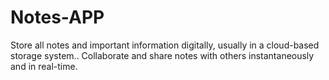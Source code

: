 # Notes-APP
Store all notes and important information digitally, usually in a cloud-based storage system..  Collaborate and share notes with others instantaneously and in real-time.
